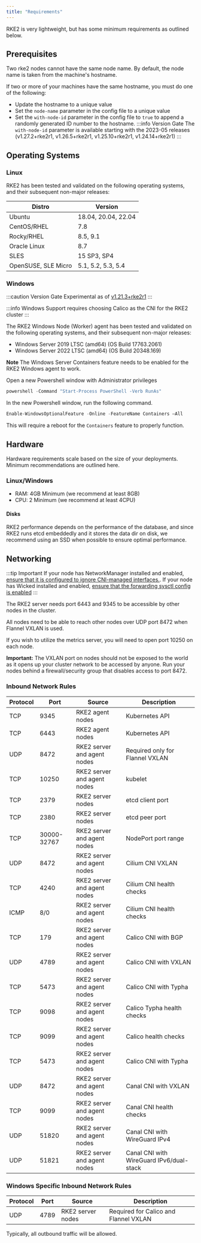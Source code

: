 ```yaml
---
title: "Requirements"
---
```


RKE2 is very lightweight, but has some minimum requirements as outlined below.

## Prerequisites

Two rke2 nodes cannot have the same node name. By default, the node name is taken from the machine's hostname.

If two or more of your machines have the same hostname, you must do one of the following:

* Update the hostname to a unique value
* Set the `node-name` parameter in the config file to a unique value
* Set the `with-node-id` parameter in the config file to `true` to append a randomly generated ID number to the hostname.
:::info Version Gate
The `with-node-id` parameter is available starting with the 2023-05 releases (v1.27.2+rke2r1, v1.26.5+rke2r1, v1.25.10+rke2r1, v1.24.14+rke2r1)
:::

## Operating Systems

### Linux
RKE2 has been tested and validated on the following operating systems, and their subsequent non-major releases:

| Distro | Version |
| - | - |
| Ubuntu | 18.04, 20.04, 22.04 | 
| CentOS/RHEL | 7.8 |
| Rocky/RHEL | 8.5, 9.1 | 
| Oracle Linux | 8.7 |
| SLES | 15 SP3, SP4 |
| OpenSUSE, SLE Micro | 5.1, 5.2, 5.3, 5.4 |

### Windows
:::caution Version Gate
Experimental as of [v1.21.3+rke2r1](https://github.com/rancher/rke2/releases/tag/v1.21.3%2Brke2r1)
:::

:::info
Windows Support requires choosing Calico as the CNI for the RKE2 cluster
:::

The RKE2 Windows Node (Worker) agent has been tested and validated on the following operating systems, and their subsequent non-major releases:

* Windows Server 2019 LTSC (amd64) (OS Build 17763.2061)
* Windows Server 2022 LTSC (amd64) (OS Build 20348.169)

**Note** The Windows Server Containers feature needs to be enabled for the RKE2 Windows agent to work.

Open a new Powershell window with Administrator privileges
```powershell
powershell -Command "Start-Process PowerShell -Verb RunAs"
```

In the new Powershell window, run the following command.
```powershell
Enable-WindowsOptionalFeature -Online -FeatureName Containers –All
```

This will require a reboot for the `Containers` feature to properly function.

## Hardware

Hardware requirements scale based on the size of your deployments. Minimum recommendations are outlined here.

### Linux/Windows
*    RAM: 4GB Minimum (we recommend at least 8GB)
*    CPU: 2 Minimum (we recommend at least 4CPU)

#### Disks

RKE2 performance depends on the performance of the database, and since RKE2 runs etcd embeddedly and it stores the data dir on disk, we recommend using an SSD when possible to ensure optimal performance.

## Networking

:::tip Important
If your node has NetworkManager installed and enabled, [ensure that it is configured to ignore CNI-managed interfaces.](../known_issues.md#networkmanager). If your node has Wicked installed and enabled, [ensure that the forwarding sysctl config is enabled](../known_issues.md#wicked)
:::

The RKE2 server needs port 6443 and 9345 to be accessible by other nodes in the cluster.

All nodes need to be able to reach other nodes over UDP port 8472 when Flannel VXLAN is used.

If you wish to utilize the metrics server, you will need to open port 10250 on each node.

**Important:** The VXLAN port on nodes should not be exposed to the world as it opens up your cluster network to be accessed by anyone. Run your nodes behind a firewall/security group that disables access to port 8472.

### Inbound Network Rules

| Protocol | Port | Source | Description
|-----|-----|----------------|---|
| TCP | 9345 | RKE2 agent nodes | Kubernetes API
| TCP | 6443 | RKE2 agent nodes | Kubernetes API
| UDP | 8472 | RKE2 server and agent nodes | Required only for Flannel VXLAN
| TCP | 10250 | RKE2 server and agent nodes | kubelet
| TCP | 2379 | RKE2 server nodes | etcd client port
| TCP | 2380 | RKE2 server nodes | etcd peer port
| TCP | 30000-32767 | RKE2 server and agent nodes | NodePort port range
| UDP | 8472 | RKE2 server and agent nodes | Cilium CNI VXLAN
| TCP | 4240 | RKE2 server and agent nodes | Cilium CNI health checks
| ICMP | 8/0 | RKE2 server and agent nodes | Cilium CNI health checks
| TCP | 179 | RKE2 server and agent nodes | Calico CNI with BGP
| UDP | 4789 | RKE2 server and agent nodes | Calico CNI with VXLAN
| TCP | 5473 | RKE2 server and agent nodes | Calico CNI with Typha
| TCP | 9098 | RKE2 server and agent nodes | Calico Typha health checks
| TCP | 9099 | RKE2 server and agent nodes | Calico health checks
| TCP | 5473 | RKE2 server and agent nodes | Calico CNI with Typha
| UDP | 8472 | RKE2 server and agent nodes | Canal CNI with VXLAN
| TCP | 9099 | RKE2 server and agent nodes | Canal CNI health checks
| UDP | 51820 | RKE2 server and agent nodes | Canal CNI with WireGuard IPv4
| UDP | 51821 | RKE2 server and agent nodes | Canal CNI with WireGuard IPv6/dual-stack

### Windows Specific Inbound Network Rules

| Protocol | Port | Source | Description
|-----|-----|----------------|---|
| UDP | 4789 | RKE2 server nodes | Required for Calico and Flannel VXLAN

Typically, all outbound traffic will be allowed.
